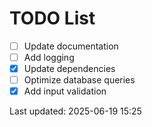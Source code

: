 # TODO List

- [ ] Update documentation
- [ ] Add logging
- [x] Update dependencies
- [ ] Optimize database queries
- [x] Add input validation

Last updated: 2025-06-19 15:25

